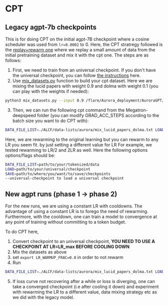 # CPT
## Legacy agpt-7b checkpoints
This is for doing CPT on the initial agpt-7B checkpoint where a cosine scheduler was used from `lr=0.0002` to 0. Here, the CPT stratregy followed is the [replay+rewarm one](https://arxiv.org/pdf/2403.08763) where we replay a small amount of data from the initial pretraining dataset and mix it with the cpt one. The steps are as follows:
1. First, we need to train from an universal checkpoint. If you don't have the universal checkpoint, you can follow [the instructions](https://github.com/argonne-lcf/Megatron-DeepSpeed/blob/main/ALCF/notes/universal_checkpoint_bug.md) here.
2. Use [mix_datasets.py](https://github.com/zhenghh04/blendcorpus/blob/main/utils/mix_datasets.py) function to build your cpt dataset. Here we are mixing the lucid papers with weight 0.9 and dolma with weight 0.1 (you can play with the weights if needed):
```bash
python3 mix_datasets.py --input 0.9 /flare/Aurora_deployment/AuroraGPT/datasets/papers/papers.txt 0.1 /flare/Aurora_deployment/AuroraGPT/datasets/dolma/dolma_v1_7_file_list_v2.txt > ${debug_dir}/Megatron-DeepSpeed/ALCF/data-lists/aurora/mix_lucid_papers09_dolma01.txt
```
3. Then, we can run the following cpt command from the Megatron-deepspeed folder (you can modify GRAD_ACC_STEPS according to the batch size you want to do CPT with):
```bash
DATA_FILE_LIST=./ALCF/data-lists/aurora/mix_lucid_papers_dolma.txt LOAD=/flare/AuroraGPT/AuroraGPT-v0/checkpoint-copies/checkpoints/ws768_ds_stage1_nl32_hs4096_mb1_seq4096_gb3072_sp1_pp1_tp1_bf16_optadamw_lr_lwf_flash TRAIN_TOKENS=$((22*10**9)) GRAD_ACC_STEPS=16 LR=0.0002 LR_WARMUP_FRACTION=0.01 bash train_alcf.sh --universal-checkpoint --finetune
```
Here, we are rewarming to the original learning but you can rewarm to any LR you seem fit. by just setting a different value for LR For example, we tested rewarming to LR/2 and 2LR as well.
Here the following options options/flags should be:
```bash
DATA_FILE_LIST=path/to/your/tokenized/data
LOAD=path/to/your/universal/checkpoint
SAVE=path/to/where/you/want/to/save/checkpoints
--universal-checkpoint to load a universal checkpoint
```
## New agpt runs (phase 1 -> phase 2)
For the new runs, we are using a constant LR with cooldowns. The advantage of using a constant LR is to forego the need of rewarming. Furthermore, with the cooldown, one can train a model to convergence at any point of training without committing to a token budget.

To do CPT here, 
1. Convert checkpoint to an universal checkpoint, **YOU NEED TO USE A CHECKPOINT AT LR=LR_max BEFORE COOLING DOWN**
2.  Mix the datasets as above
3. set `export LR_WARMUP_FRAC=0.0` in order to not rewarm
4. Run
```bash
DATA_FILE_LIST=./ALCF/data-lists/aurora/mix_lucid_papers_dolma.txt LOAD=/flare/AuroraGPT/AuroraGPT-v0/checkpoint-copies/checkpoints/ws768_ds_stage1_nl32_hs4096_mb1_seq4096_gb3072_sp1_pp1_tp1_bf16_optadamw_lr_lwf_flash TRAIN_TOKENS=$((22*10**9)) GRAD_ACC_STEPS=16 LR=0.0002 LR_DECAY_STYLE=constant bash train_alcf.sh --universal-checkpoint --finetune --lr_constant_plus_cooldown 
```
5. If loss curve not recovering after a while or loss is diverging, one can take a converged checkpoint (i.e after cooling it down) and experiment with rewarming the LR to a different value, data mixing strategy etc as we did with the legacy model.
